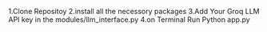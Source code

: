 1.Clone Repositoy
2.install all the necessory packages
3.Add Your Groq LLM API key in the modules/llm_interface.py
4.on Terminal Run Python app.py
